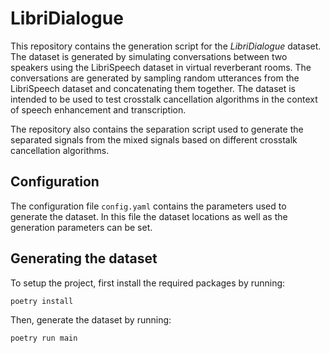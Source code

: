 # LibriDialogue

This repository contains the generation script for the _LibriDialogue_ dataset.
The dataset is generated by simulating conversations between two speakers using the LibriSpeech dataset in virtual reverberant rooms.
The conversations are generated by sampling random utterances from the LibriSpeech dataset and concatenating them together.
The dataset is intended to be used to test crosstalk cancellation algorithms in the context of speech enhancement and transcription.

The repository also contains the separation script used to generate the separated signals from the mixed signals based on different crosstalk cancellation algorithms.

## Configuration

The configuration file `config.yaml` contains the parameters used to generate the dataset.
In this file the dataset locations as well as the generation parameters can be set.

## Generating the dataset

To setup the project, first install the required packages by running:

```bash
poetry install
```

Then, generate the dataset by running:

```bash
poetry run main
```

